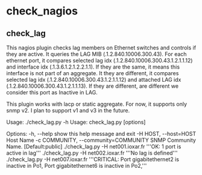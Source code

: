 # check_nagios
## check_lag

This nagios plugin checks lag members on Ethernet switches and controls if they are active.
It queries the LAG MIB (.1.2.840.10006.300.43).
For each ethernet port, it compares selected lag idx (.1.2.840.10006.300.43.1.2.1.1.12) and interface idx (.1.3.6.1.2.1.2.2.1.1).
If they are the same, it means this interface is not part of an aggregate.
It they are different, it compares selected lag idx (.1.2.840.10006.300.43.1.2.1.1.12) and attached LAG idx (.1.2.840.10006.300.43.1.2.1.1.13).
If they are different, are different we consider this port as Inactive in LAG.

This plugin works with lacp or static aggregate. For now, it supports only snmp v2. I plan to support v1 and v3 in the future.

Usage:
./check_lag.py -h
Usage: check_lag.py [options]

Options:
  -h, --help            show this help message and exit
  -H HOST, --host=HOST  Host Name
  -c COMMUNITY, --community=COMMUNITY
                        SNMP Community Name. [Default:public]
./check_lag.py -H net001.ioxar.fr
'''OK: 1 port is active in lag'''
./check_lag.py -H net002.ioxar.fr
'''No lag is defined'''
./check_lag.py -H net007.ioxar.fr
'''CRITICAL: Port gigabitethernet2 is inactive in Po1, Port gigabitethernet6 is inactive in Po2,'''
